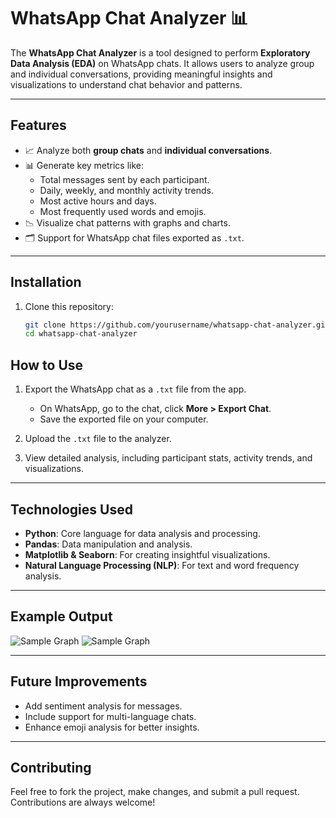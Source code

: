 # WhatsApp Chat Analyzer 📊

The **WhatsApp Chat Analyzer** is a tool designed to perform **Exploratory Data Analysis (EDA)** on WhatsApp chats. It allows users to analyze group and individual conversations, providing meaningful insights and visualizations to understand chat behavior and patterns.

---

## Features
- 📈 Analyze both **group chats** and **individual conversations**.
- 📊 Generate key metrics like:
  - Total messages sent by each participant.
  - Daily, weekly, and monthly activity trends.
  - Most active hours and days.
  - Most frequently used words and emojis.
- 📉 Visualize chat patterns with graphs and charts.
- 🗂 Support for WhatsApp chat files exported as `.txt`.

---

## Installation
1. Clone this repository:
   ```bash
   git clone https://github.com/yourusername/whatsapp-chat-analyzer.git
   cd whatsapp-chat-analyzer
## How to Use
1. Export the WhatsApp chat as a `.txt` file from the app.
   - On WhatsApp, go to the chat, click **More > Export Chat**.
   - Save the exported file on your computer.

2. Upload the `.txt` file to the analyzer.

3. View detailed analysis, including participant stats, activity trends, and visualizations.

---

## Technologies Used
- **Python**: Core language for data analysis and processing.
- **Pandas**: Data manipulation and analysis.
- **Matplotlib & Seaborn**: For creating insightful visualizations.
- **Natural Language Processing (NLP)**: For text and word frequency analysis.

---

## Example Output
![Sample Graph](https://github.com/Arshidtm/Whatsapp-Chat-Analyzer/blob/ec9a83eab01646d41c6ec622c4c0b3e9424300c2/img1) 
![Sample Graph](https://github.com/Arshidtm/Whatsapp-Chat-Analyzer/blob/271e3148bed2dc428881cf1bc9f2fc4158d55d4c/img2)


---

## Future Improvements
- Add sentiment analysis for messages.
- Include support for multi-language chats.
- Enhance emoji analysis for better insights.

---

## Contributing
Feel free to fork the project, make changes, and submit a pull request. Contributions are always welcome!
